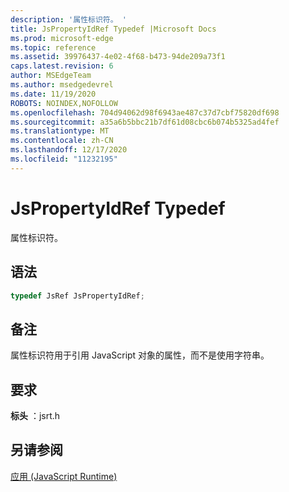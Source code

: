 ```yaml
---
description: '属性标识符。 '
title: JsPropertyIdRef Typedef |Microsoft Docs
ms.prod: microsoft-edge
ms.topic: reference
ms.assetid: 39976437-4e02-4f68-b473-94de209a73f1
caps.latest.revision: 6
author: MSEdgeTeam
ms.author: msedgedevrel
ms.date: 11/19/2020
ROBOTS: NOINDEX,NOFOLLOW
ms.openlocfilehash: 704d94062d98f6943ae487c37d7cbf75820df698
ms.sourcegitcommit: a35a6b5bbc21b7df61d08cbc6b074b5325ad4fef
ms.translationtype: MT
ms.contentlocale: zh-CN
ms.lasthandoff: 12/17/2020
ms.locfileid: "11232195"
---
```

# JsPropertyIdRef Typedef

属性标识符。  
  
## 语法  
  
```cpp  
typedef JsRef JsPropertyIdRef;  
```  
  
## 备注  
 属性标识符用于引用 JavaScript 对象的属性，而不是使用字符串。  
  
## 要求  
 **标头** ：jsrt.h  
  
## 另请参阅  
 [应用 (JavaScript Runtime)](../chakra-hosting/reference-javascript-runtime.md)
